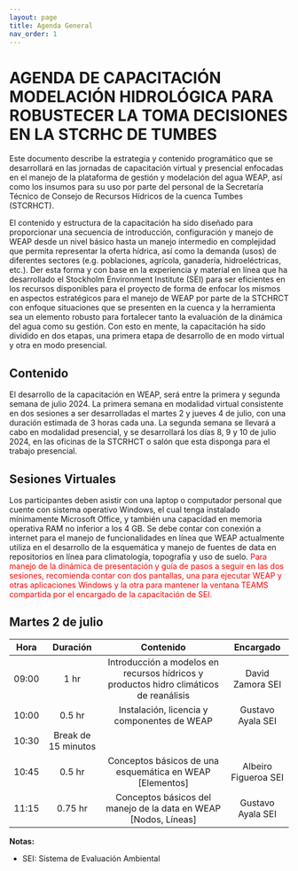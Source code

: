 ```yaml
---
layout: page
title: Agenda General
nav_order: 1
---
```


# AGENDA DE CAPACITACIÓN MODELACIÓN HIDROLÓGICA PARA ROBUSTECER LA TOMA DECISIONES EN LA STCRHC DE TUMBES

Este documento describe la estrategia y contenido programático que se desarrollará en las jornadas de capacitación virtual y presencial enfocadas en el manejo de la plataforma de gestión y modelación del agua WEAP, así como los insumos para su uso por parte del personal de la Secretaría Técnico de Consejo de Recursos Hídricos de la cuenca Tumbes (STCRHCT).  

El contenido y estructura de la capacitación ha sido diseñado para proporcionar una secuencia de introducción, configuración y manejo de WEAP desde un nivel básico hasta un manejo intermedio en complejidad que permita representar la oferta hídrica, así como la demanda (usos) de diferentes sectores (e.g. poblaciones, agrícola, ganadería, hidroeléctricas, etc.). Der esta forma y con base en la experiencia y material en línea que ha desarrollado el Stockholm Environment Institute (SEI) para ser eficientes en los recursos disponibles para el proyecto de forma de enfocar los mismos en aspectos estratégicos para el manejo de WEAP por parte de la STCHRCT con enfoque situaciones que se presenten en la cuenca y la herramienta sea un elemento robusto para fortalecer tanto la evaluación de la dinámica del agua como su gestión. Con esto en mente, la capacitación ha sido dividido en dos etapas, una primera etapa de desarrollo de en modo virtual y otra en modo presencial.  

## Contenido
El desarrollo de la capacitación en WEAP, será entre la primera y segunda semana de julio 2024. La primera semana en modalidad virtual consistente en dos sesiones a ser desarrolladas el martes 2 y jueves 4 de julio, con una duración estimada de 3 horas cada una. La segunda semana se llevará a cabo en modalidad presencial, y se desarrollará los días 8, 9 y 10 de julio 2024, en las oficinas de la STCRHCT o salón que esta disponga para el trabajo presencial. 

## Sesiones Virtuales
Los participantes deben asistir con una laptop o computador personal que cuente con sistema operativo Windows, el cual tenga instalado mínimamente Microsoft Office, y también una capacidad en memoria operativa RAM no inferior a los 4 GB. Se debe contar con conexión a internet para el manejo de funcionalidades en línea que WEAP actualmente utiliza en el desarrollo de la esquemática y manejo de fuentes de data en repositorios en línea para climatología, topografía y uso de suelo. 
<span style="color:red">Para manejo de la dinámica de presentación y guía de pasos a seguir en las dos sesiones, recomienda contar con dos pantallas, una para ejecutar WEAP y otras aplicaciones Windows y la otra para mantener la ventana TEAMS compartida por el encargado de la capacitación de SEI.</span>

## Martes 2 de julio

| Hora | Duración | Contenido | Encargado |
|:---:|:---:|:---:|:---:|
| 09:00 | 1 hr | Introducción a modelos en recursos hídricos y productos hidro climáticos de reanálisis | David Zamora SEI |
| 10:00 | 0.5 hr | Instalación, licencia y componentes de WEAP | Gustavo Ayala SEI |
| 10:30 | Break de 15 minutos | | |
| 10:45 | 0.5 hr | Conceptos básicos de una esquemática en WEAP [Elementos] | Albeiro Figueroa SEI |
| 11:15 | 0.75 hr | Conceptos básicos del manejo de la data en WEAP [Nodos, Líneas] | Gustavo Ayala SEI |

**Notas:**

* SEI: Sistema de Evaluación Ambiental